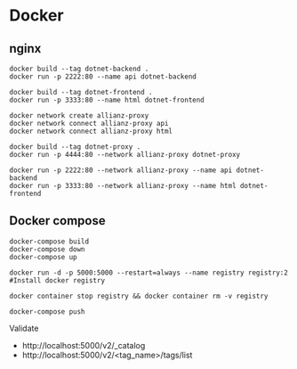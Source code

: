 # Docker

## nginx
```shell
docker build --tag dotnet-backend .
docker run -p 2222:80 --name api dotnet-backend

docker build --tag dotnet-frontend .
docker run -p 3333:80 --name html dotnet-frontend

docker network create allianz-proxy
docker network connect allianz-proxy api   
docker network connect allianz-proxy html  

docker build --tag dotnet-proxy .
docker run -p 4444:80 --network allianz-proxy dotnet-proxy

docker run -p 2222:80 --network allianz-proxy --name api dotnet-backend
docker run -p 3333:80 --network allianz-proxy --name html dotnet-frontend
```


## Docker compose
```shell
docker-compose build
docker-compose down
docker-compose up

docker run -d -p 5000:5000 --restart=always --name registry registry:2
#Install docker registry

docker container stop registry && docker container rm -v registry

docker-compose push
```
Validate 
- http://localhost:5000/v2/_catalog
- http://localhost:5000/v2/<tag_name>/tags/list



